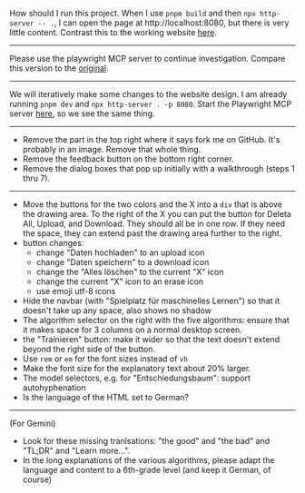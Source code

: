 How should I run this project. When I use `pnpm build` and then `npx http-server -- .`, I can open the page at http://localhost:8080, but there is very little content. Contrast this to the working website [here](https://ml-playground.com/#).

---

Please use the playwright MCP server to continue investigation. Compare this version to the [original](https://ml-playground.com/).

---

We will iteratively make some changes to the website design.
I am already running `pnpm dev` and `npx http-server . -p 8080`.
Start the Playwright MCP server [here](http://localhost:8080), so we see the same thing.

---

-   Remove the part in the top right where it says fork me on GitHub. It's probably in an image. Remove that whole thing.
-   Remove the feedback button on the bottom right corner.
-   Remove the dialog boxes that pop up initially with a walkthrough (steps 1 thru 7).

---

-   Move the buttons for the two colors and the X into a `div` that is above the drawing area. To the right of the X you can put the button for Deleta All, Upload, and Download. They should all be in one row. If they need the space, they can extend past the drawing area further to the right.
-   button changes:
    -   change "Daten hochladen" to an upload icon
    -   change "Daten speichern" to a download icon
    -   change the "Alles löschen" to the current "X" icon
    -   change the current "X" icon to an erase icon
    -   use emoji utf-8 icons
-   Hide the navbar (with "Spielplatz für maschinelles Lernen") so that it doesn't take up any space, also shows no shadow
-   The algorithm selector on the right with the five algorithms: ensure that it makes space for 3 columns on a normal desktop screen.
-   the "Trainieren" button: make it wider so that the text doesn't extend beyond the right side of the button.
-   Use `rem` or `em` for the font sizes instead of `vh`
-   Make the font size for the explanatory text about 20% larger.
-   The model selectors, e.g. for "Entschiedungsbaum": support autohyphenation
-   Is the language of the HTML set to German?

---

(For Gemini)

-   Look for these missing tranlsations: "the good" and "the bad" and "TL;DR" and "Learn more...".
-   In the long explanations of the various algorithms, please adapt the language and content to a 6th-grade level (and keep it German, of course)
